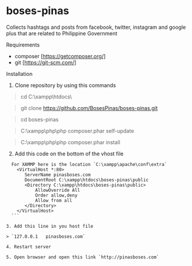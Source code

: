# boses-pinas
Collects hashtags and posts from facebook, twitter, instagram and google plus that are related to Philippine Government

Requirements
* composer [https://getcomposer.org/]
* git [https://git-scm.com/]

Installation

1. Clone repository by using this commands

  > cd C:\xampp\htdocs\
  
  > git clone https://github.com/BosesPinas/boses-pinas.git
  
  > cd boses-pinas
  
  > C:\xampp\php\php composer.phar self-update
  
  > C:\xampp\php\php composer.phar install

2. Add this code on the bottom of the vhost file

  ```
    For XAMMP here is the location `C:\xampp\apache\conf\extra`
      <VirtualHost *:80>
         ServerName pinasboses.com
         DocumentRoot C:\xampp\htdocs\boses-pinas\public
         <Directory C:\xampp\htdocs\boses-pinas\public>
             AllowOverride All
             Order allow,deny
             Allow from all
         </Directory>
      </VirtualHost>
    ```
    
3. Add this line in you host file

  > `127.0.0.1   pinasboses.com`
  
4. Restart server

5. Open browser and open this link `http://pinasboses.com`
  
